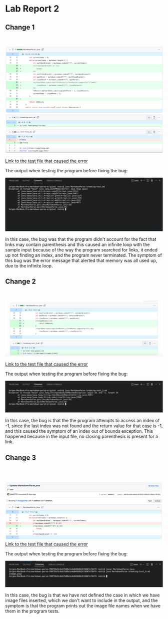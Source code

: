 # Lab Report 2 <br />

## Change 1 <br />
<br />

![Image](../lab2Images/code1.png) <br />

 [Link to the test file that caused the error
](https://github.com/mlin1026/markdown-parse/blob/9d7c61b1041cd64e006a1696f28ad7beb8536540/breaking-test.md)

The output when testing the program before fixing the bug:

![Image](../lab2Images/error1.png) <br />

In this case, the bug was that the program didn't account for the fact that links may contain parenthesis and this caused an infinite loop with the sample input because of the way the program searched for links, it ended up not finding an index, and the program never terminated. The symptom of this bug was the error message that alerted that memory was all used up, due to the infinite loop.

## Change 2 <br />
<br />

![Image](../lab2Images/code2.png) <br />

[Link to the test file that caused the error
](https://github.com/mlin1026/markdown-parse/blob/05a877c49cf8814a25ae876969eaa2731c25a638/breaking-test_2.md)

The output when testing the program before fixing the bug:

![Image](../lab2Images/error2.png) <br />

In this case, the bug is that the the program attempts to access an index of -1, since the last index was not found and the return value for that case is -1, and this caused the symptom of an index out of bounds exception. This happened because in the input file, no closing parenthesis is present for a link.


## Change 3 <br />
<br />


<br />

![Image](../lab2Images/code4.png) <br />
[Link to the test file  that caused the error
](https://github.com/jhm2112/markdown-parse/blob/main/breaking-test_4.md)

The output when testing the program before fixing the bug:

![Image](../lab2Images/error4.png) <br />

In this case, the bug is that we have not defined the case in which we have image files inserted, which we don't want to include in the output, and the symptom is that the program prints out the image file names when we have them in the program tests.







